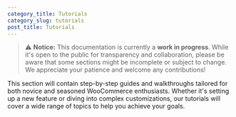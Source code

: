 ```yaml
---
category_title: Tutorials 
category_slug: tutorials
post_title: Tutorials
---
```


> ⚠️ **Notice:** This documentation is currently a **work in progress**. While it's open to the public for transparency and collaboration, please be aware that some sections might be incomplete or subject to change. We appreciate your patience and welcome any contributions!

This section will contain step-by-step guides and walkthroughs tailored for both novice and seasoned WooCommerce enthusiasts. Whether it's setting up a new feature or diving into complex customizations, our tutorials will cover a wide range of topics to help you achieve your goals.
